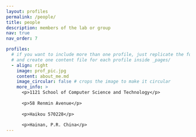 ```yaml
---
layout: profiles
permalink: /people/
title: people
description: members of the lab or group
nav: true
nav_order: 7

profiles:
  # if you want to include more than one profile, just replicate the following block
  # and create one content file for each profile inside _pages/
  - align: right
    image: prof_pic.jpg
    content: about_me.md
    image_circular: false # crops the image to make it circular
    more_info: >
      <p>1121 School of Computer Science and Technology</p>
    
      <p>58 Renmin Avenue</p>
    
      <p>Haikou 570228</p>
    
      <p>Hainan, P.R. China</p>
---
```

